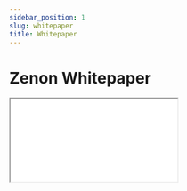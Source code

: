 ```yaml
---
sidebar_position: 1
slug: whitepaper
title: Whitepaper
---
```


# Zenon Whitepaper

<iframe 
  src="/pdf/zenon-network-whitepaper.pdf"
  style={{
    border: 'none',
    width: '100%',
    height: '600px'
  }}
>
  This browser does not support PDFs. Please download the PDF:
  <a href="/pdf/zenon-network-whitepaper.pdf">Download PDF</a>
</iframe> 


